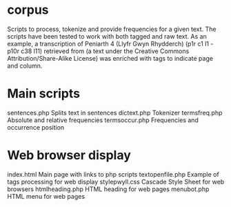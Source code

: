 # corpus

Scripts to process, tokenize and provide frequencies for a given text. The scripts have been tested to work with both tagged and raw text. As an example, a transcription of Peniarth 4 (Llyfr Gwyn Rhydderch) (p1r c1 l1 - p10r c38 l11) retrieved from (a text under the Creative Commons Attribution/Share-Alike License) was enriched with tags to indicate page and column. 

# Main scripts
sentences.php Splits text in sentences
dictext.php  Tokenizer
termsfreq.php Absolute and relative frequencies
termsoccur.php Frequencies and occurrence position


# Web browser display
index.html  Main page with links to php scripts
textopenfile.php Example of tags processing for web display
stylepwyll.css Cascade Style Sheet for web browsers
htmlheading.php HTML heading for web pages
menubot.php HTML menu for web pages

